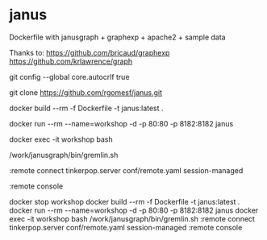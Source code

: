 # janus

Dockerfile with janusgraph + graphexp + apache2 + sample data 

Thanks to:
https://github.com/bricaud/graphexp
https://github.com/krlawrence/graph



git config --global core.autocrlf true

git clone https://github.com/rgomesf/janus.git

docker build --rm -f Dockerfile -t janus:latest . 

docker run --rm --name=workshop -d -p 80:80 -p 8182:8182 janus 

docker exec -it workshop bash

/work/janusgraph/bin/gremlin.sh

:remote connect tinkerpop.server conf/remote.yaml session-managed

:remote console





docker stop workshop
docker build --rm -f Dockerfile -t janus:latest .
docker run --rm --name=workshop -d -p 80:80 -p 8182:8182 janus
docker exec -it workshop bash
/work/janusgraph/bin/gremlin.sh
:remote connect tinkerpop.server conf/remote.yaml session-managed
:remote console
